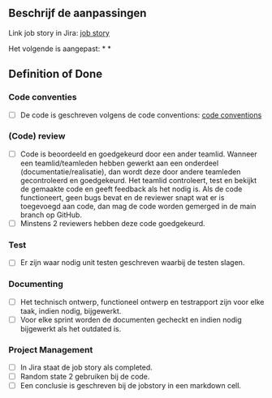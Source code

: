 ## Beschrijf de aanpassingen
Link job story in Jira: [job story](LINK)

Het volgende is aangepast:
*
*

## Definition of Done

### Code conventies
* [ ] De code is geschreven volgens de code conventions: [code conventions](LINK)

### (Code) review
* [ ] Code is beoordeeld en goedgekeurd door een ander teamlid. Wanneer een teamlid/teamleden hebben gewerkt aan een onderdeel (documentatie/realisatie), dan wordt deze door andere teamleden gecontroleerd en goedgekeurd. Het teamlid controleert, test en bekijkt de gemaakte code en geeft feedback als het nodig is. Als de code functioneert, geen bugs bevat en de reviewer snapt wat er is toegevoegd aan code, dan mag de code worden gemerged in de main branch op GitHub.
* [ ] Minstens 2 reviewers hebben deze code goedgekeurd.

### Test
* [ ] Er zijn waar nodig unit testen geschreven waarbij de testen slagen.

### Documenting
* [ ] Het technisch ontwerp, functioneel ontwerp en testrapport zijn voor elke taak, indien nodig, bijgewerkt.
* [ ] Voor elke sprint worden de documenten gecheckt en indien nodig bijgewerkt als het outdated is.

### Project Management
* [ ] In Jira staat de job story als completed.
* [ ] Random state 2 gebruiken bij de code.
* [ ] Een conclusie is geschreven bij de jobstory in een markdown cell.